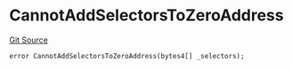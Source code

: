 # CannotAddSelectorsToZeroAddress
[Git Source](https://github.com/thrackle-io/tron/blob/764000f27aa19925e60dae8d757a097eec620706/src/client/token/handler/diamond/HandlerDiamondLib.sol)


```solidity
error CannotAddSelectorsToZeroAddress(bytes4[] _selectors);
```


